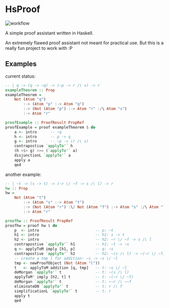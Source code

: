# HsProof

![workflow](https://github.com/meowcolm024/HsProof/actions/workflows/haskell.yml/badge.svg)

A simple proof assistant written in Haskell.

An extremely flawed proof assistant not meant for practical use.
But this is a really fun project to work with :P

## Examples

current status:

``` haskell
-- | q -> (q -> ~q) -> (~p -> r /\ s) -> r
exampleTheorem :: Prop
exampleTheorem =
    Not (Atom "q")
        :-> (Atom "p" :-> Atom "q")
        :-> (Not (Atom "p") :-> Atom "r" :/\ Atom "s")
        :-> Atom "r"

proofExample :: ProofResult PropRef
proofExample = proof exampleTheorem $ do
    a <- intro      -- ~q
    h <- intro      -- p -> q
    g <- intro      -- ~p -> (r /\ s)
    contrapostive `applyTo'` h
    (h >$> g) >>= (`applyTo'` a)
    disjunctionL `applyTo'` a
    apply a
    qed
```

another example:

``` haskell
-- | ~t -> (s -> t) -> (~r \/ ~f -> s /\ l) -> r
hw :: Prop
hw =
    Not (Atom "t")
        :-> (Atom "s" :-> Atom "t")
        :-> (Not (Atom "r") :\/ Not (Atom "f") :-> Atom "s" :/\ Atom "l")
        :-> Atom "r"

proofhw :: ProofResult PropRef
proofhw = proof hw $ do
    p  <- intro                         -- p: ~t
    h1 <- intro                         -- h1: s -> t
    h2 <- intro                         -- h2: ~r \/ ~f -> s /\ l
    contrapostive `applyTo'` h1         -- h1: ~t -> ~s
    q <- applyToM imply [h1, p]         -- q: ~s
    contrapostive `applyTo'` h2         -- h2: ~(s /\ l) -> ~(~r \/ ~f)
    -- create a tmp l for addition: ~s -> ~s \/ ~l
    tmp <- newProofObject (Not (Atom "l"))
    t   <- applyToM addition [q, tmp]   -- t: ~s \/ ~l
    deMorgan `applyTo'` t               -- t: ~(s /\ l)
    applyToM' imply [h2, t] t           -- t: ~(~r \/ ~f)
    deMorgan `applyTo'` t               -- t: ~~r /\ ~~f
    eliminateDN `applyTo'` t            -- t: r /\ f
    simplificationL `applyTo'` t        -- t: r
    apply t
    qed
```

